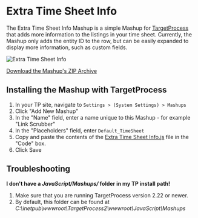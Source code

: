 Extra Time Sheet Info
=====================

The Extra Time Sheet Info Mashup is a simple Mashup for [TargetProcess](http://www.targetprocess.com) 
that adds more information to the listings in your time sheet.  Currently, the Mashup only adds the entity 
ID to the row, but can be easily expanded to display more information, such as custom fields.

![Extra Time Sheet Info](https://github.com/TargetProcess/MashupsLibrary/raw/master/Extra%20Time%20Sheet%20Info/screenshot.png)


[Download the Mashup's ZIP Archive](https://github.com/downloads/TargetProcess/MashupsLibrary/Extra%20Time%20Sheet%20Info.zip)


Installing the Mashup with TargetProcess
----------------------------------------

1. In your TP site, navigate to ```Settings > (System Settings) > Mashups```
2. Click "Add New Mashup"
3. In the "Name" field, enter a name unique to this Mashup - for example "Link Scrubber"
4. In the "Placeholders" field, enter ```Default_TimeSheet```
5. Copy and paste the contents of the [Extra Time Sheet Info.js](https://github.com/TargetProcess/MashupsLibrary/raw/master/Extra%20Time%20Sheet%20Info/Extra%20Time%20Sheet%20Info.js) file in the "Code" box.
6. Click Save


Troubleshooting
---------------

**I don't have a _JavaScript/Mashups/_ folder in my TP install path!**

1. Make sure that you are running TargetProcess version 2.22 or newer.
2. By default, this folder can be found at _C:\inetpub\wwwroot\TargetProcess2\wwwroot\JavaScript\Mashups_



